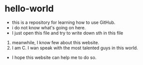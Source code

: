# hello-world
- this is a repository for learning how to use GitHub.
- i do not know what's going on here.
- I just open this file and try to write down sth in this file
1. meanwhile, I know few about this website.
2. I am C. I wan speak with the most talented guys in this world.
- I hope this website can help me to do so.
